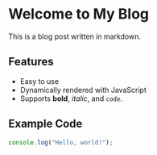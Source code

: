 # Welcome to My Blog

This is a blog post written in markdown.

## Features

- Easy to use
- Dynamically rendered with JavaScript
- Supports **bold**, *italic*, and `code`.

## Example Code

```javascript
console.log("Hello, world!");
```
